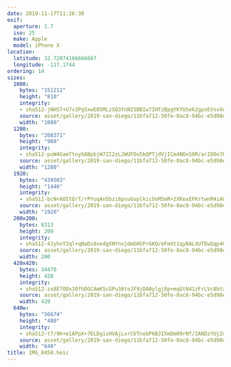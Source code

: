 ```yaml
---
date: 2019-11-17T11:26:30
exif:
  aperture: 1.7
  iso: 25
  make: Apple
  model: iPhone X
location:
  latitude: 32.72074166666667
  longitude: -117.1744
ordering: 14
sizes:
  1080:
    bytes: "151212"
    height: "810"
    integrity:
    - sha512-jNHST+U7v3Pq5xwE05MLzSQ3YnNISBBIw7IHfzBpgYKYUSek2gpxEVsvXA4YBcXAGYCunWpaDUjF5efbM2UhTQ==
    source: asset/gallery/2019-san-diego/11bfa712-50fe-0ac8-94bc-e5d98ef57359~1080.jpg
    width: "1080"
  1280:
    bytes: "208371"
    height: "960"
    integrity:
    - sha512-puW4GamTtnyXABpbjW7ZI2zL2WUFOo5bQPTjdVjICm4NOxS8R/arIDOo7PELMT9EJ/8akdcbzgaWVlIClr5U4w==
    source: asset/gallery/2019-san-diego/11bfa712-50fe-0ac8-94bc-e5d98ef57359~1280.jpg
    width: "1280"
  1920:
    bytes: "439503"
    height: "1440"
    integrity:
    - sha512-bcN+AOItQrT/rPYuqAn5bzi8psuGoplkicOoM5mR+2XKexEFKrtwnM4iA8yOvEQSScXGEJFb0S6fozsMnq/Usw==
    source: asset/gallery/2019-san-diego/11bfa712-50fe-0ac8-94bc-e5d98ef57359~1920.jpg
    width: "1920"
  200x200:
    bytes: 8313
    height: 200
    integrity:
    - sha512-4JyhoY2ql+qNaDs8xedgXNYnvjdmGHSPrGKO/eFmXt1qyBALXUfEwQqp4GIkI5O/FpzGHWV96+cEY/qe8r45VA==
    source: asset/gallery/2019-san-diego/11bfa712-50fe-0ac8-94bc-e5d98ef57359~200x200.jpg
    width: 200
  420x420:
    bytes: 34470
    height: 420
    integrity:
    - sha512-zx8E7OOx38fhDGCAmK5cGPu36toJF9jDA0ylgj8p+mqGtN41zFrLVc8btaZK2g+r0oxJPCWPOFGQUVToKM0Jpw==
    source: asset/gallery/2019-san-diego/11bfa712-50fe-0ac8-94bc-e5d98ef57359~420x420.jpg
    width: 420
  640w:
    bytes: "56674"
    height: "480"
    integrity:
    - sha512-t7/9K+m1APpX+7ELDgisHVAjLxrCbTnobP6BJIXmDm09rNf/2ANDzYUj2m4Yc5g9gEBosFrTYT9NteHcdxeUQg==
    source: asset/gallery/2019-san-diego/11bfa712-50fe-0ac8-94bc-e5d98ef57359~640w.jpg
    width: "640"
title: IMG_8450.heic
---
```

